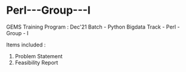 # Perl---Group---I
GEMS Training Program : Dec'21 Batch - Python Bigdata Track - Perl - Group - I

Items included :
1. Problem Statement
2. Feasibility Report
